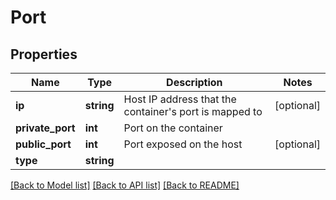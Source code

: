 # Port

## Properties
Name | Type | Description | Notes
------------ | ------------- | ------------- | -------------
**ip** | **string** | Host IP address that the container&#x27;s port is mapped to | [optional] 
**private_port** | **int** | Port on the container | 
**public_port** | **int** | Port exposed on the host | [optional] 
**type** | **string** |  | 

[[Back to Model list]](../../README.md#documentation-for-models) [[Back to API list]](../../README.md#documentation-for-api-endpoints) [[Back to README]](../../README.md)

